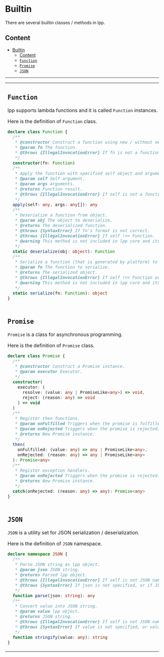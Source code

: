 # Builtin

There are several builtin classes / methods in lpp.

## Content

- [Builtin](#builtin)
  - [Content](#content)
  - [`Function`](#function)
  - [`Promise`](#promise)
  - [`JSON`](#json)

---

<table>
<tr><td>

## `Function`

lpp supports lambda functions and it is called `Function` instances.

Here is the definition of `Function` class.

```typescript
declare class Function {
  /**
   * @constructor Construct a function using new / without new.
   * @param fn The function.
   * @throws {IllegalInvocationError} If fn is not a function.
   */
  constructor(fn: Function)
  /**
   * Apply the function with specified self object and arguments.
   * @param self Self argument.
   * @param args Arguments.
   * @returns Function result.
   * @throws {IllegalInvocationError} If self is not a function.
   */
  apply(self: any, args: any[]): any
  /**
   * Deserialize a function from object.
   * @param obj The object to deserialize.
   * @returns The deserialized function.
   * @throws {SyntaxError} If fn's format is not correct.
   * @throws {IllegalInvocationError} If self !== Function.
   * @warning This method is not included in lpp core and its behavior is dependent on the platform's implementation.
   */
  static deserialize(obj: object): Function
  /**
   * Serialize a function (that is generated by platform) to object.
   * @param fn The function to serialize.
   * @returns The serialized object.
   * @throws {IllegalInvocationError} If self !== Function or fn is not generated by platform.
   * @warning This method is not included in lpp core and its behavior is dependent on the platform's implementation.
   */
  static serialize(fn: Function): object
}
```

</td></tr>

<tr><td>

## `Promise`

`Promise` is a class for asynchronous programming.

Here is the definition of `Promise` class.

```typescript
declare class Promise {
  /**
   * @constructor Construct a Promise instance.
   * @param executor Executor.
   */
  constructor(
    executor: (
      resolve: (value: any | PromiseLike<any>) => void,
      reject: (reason: any) => void
    ) => void
  )
  /**
   * Register then functions.
   * @param onFulfilled Triggers when the promise is fulfilled.
   * @param onRejected Triggers when the promise is rejected.
   * @returns New Promise instance.
   */
  then(
    onFulfilled: (value: any) => any | PromiseLike<any>,
    onRejected: (reason: any) => any | PromiseLike<any>
  ): Promise<any>
  /**
   * Register exception handlers.
   * @param onRejected Triggers when the promise is rejected.
   * @returns New Promise instance.
   */
  catch(onRejected: (reason: any) => any): Promise<any>
}
```

</td></tr>

<tr><td>

## `JSON`

`JSON` is a utility set for JSON serialization / deserialization.

Here is the definition of `JSON` namespace.

```typescript
declare namespace JSON {
  /**
   * Parse JSON string as lpp object.
   * @param json JSON string.
   * @returns Parsed lpp object.
   * @throws {IllegalInvocationError} If self is not JSON namespace.
   * @throws {SyntaxError} If json is not specified, or if JSON is invalid.
   */
  function parse(json: string): any
  /**
   * Convert value into JSON string.
   * @param value lpp object.
   * @returns JSON string.
   * @throws {IllegalInvocationError} If self is not JSON namespace.
   * @throws {SyntaxError} If value is not specified, or value is invalid (such as recursive objects, etc.).
   */
  function stringify(value: any): string
}
```

</td></tr>
</table>
